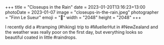 +++
title = "Closeups in the Rain"
date = 2023-01-20T13:16:23+13:00
photoDate = 2023-01-07
image = "closeups-in-the-rain.jpeg"
photographer = "Finn Le Sueur"
emoji = "📸"
width = "2048"
height = "2048"
+++

I recently did a #tramping (#hiking) trip to #MuellerHut in #NewZealand and the weather was really poor on the first day, but everything looks so beautiful coated in little #raindrops.
